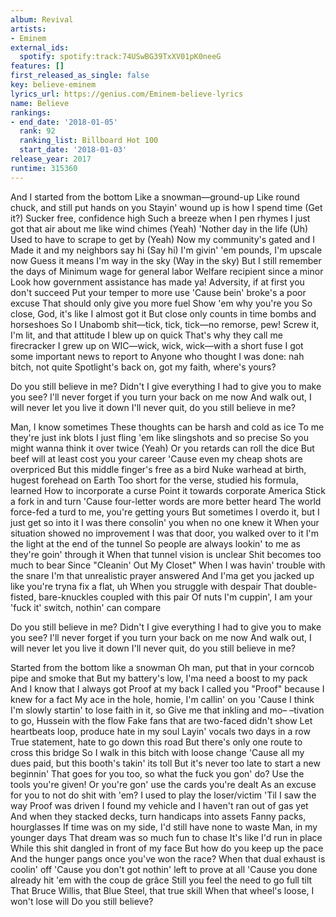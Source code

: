 ```yaml
---
album: Revival
artists:
- Eminem
external_ids:
  spotify: spotify:track:74USwBG39TxXV01pK0neeG
features: []
first_released_as_single: false
key: believe-eminem
lyrics_url: https://genius.com/Eminem-believe-lyrics
name: Believe
rankings:
- end_date: '2018-01-05'
  rank: 92
  ranking_list: Billboard Hot 100
  start_date: '2018-01-03'
release_year: 2017
runtime: 315360
---
```

And I started from the bottom
Like a snowman—ground-up
Like round chuck, and still put hands on you
Stayin' wound up is how I spend time (Get it?)
Sucker free, confidence high
Such a breeze when I pen rhymes
I just got that air about me like wind chimes (Yeah)
'Nother day in the life (Uh)
Used to have to scrape to get by (Yeah)
Now my community's gated and I
Made it and my neighbors say hi (Say hi)
I'm givin' 'em pounds, I'm upscale now
Guess it means I'm way in the sky (Way in the sky)
But I still remember the days of
Minimum wage for general labor
Welfare recipient since a minor
Look how government assistance has made ya!
Adversity, if at first you don't succeed
Put your temper to more use
'Cause bein' broke's a poor excuse
That should only give you more fuel
Show 'em why you're you
So close, God, it's like I almost got it
But close only counts in time bombs and horseshoes
So I Unabomb shit—tick, tick, tick—no remorse, pew!
Screw it, I'm lit, and that attitude I blew up on quick
That's why they call me firecracker
I grew up on WIC—wick, wick, wick—with a short fuse
I got some important news to report to
Anyone who thought I was done: nah bitch, not quite
Spotlight's back on, got my faith, where's yours?


Do you still believe in me?
Didn't I give everything I had to give you to make you see?
I'll never forget if you turn your back on me now
And walk out, I will never let you live it down
I'll never quit, do you still believe in me?


Man, I know sometimes
These thoughts can be harsh and cold as ice
To me they're just ink blots
I just fling 'em like slingshots and so precise
So you might wanna think it over twice (Yeah)
Or you retards can roll the dice
But beef will at least cost you your career
'Cause even my cheap shots are overpriced
But this middle finger's free as a bird
Nuke warhead at birth, hugest forehead on Earth
Too short for the verse, studied his formula, learned
How to incorporate a curse
Point it towards corporate America
Stick a fork in and turn
'Cause four-letter words are more better heard
The world force-fed a turd to me, you're getting yours
But sometimes I overdo it, but I just get so into it
I was there consolin' you when no one knew it
When your situation showed no improvement
I was that door, you walked over to it
I'm the light at the end of the tunnel
So people are always lookin' to me as they're goin' through it
When that tunnel vision is unclear
Shit becomes too much to bear
Since "Cleanin' Out My Closet"
When I was havin' trouble with the snare
I'm that unrealistic prayer answered
And I'ma get you jacked up like you're tryna fix a flat, uh
When you struggle with despair
That double-fisted, bare-knuckles coupled with this pair
Of nuts I'm cuppin', I am your 'fuck it' switch, nothin' can compare


Do you still believe in me?
Didn't I give everything I had to give you to make you see?
I'll never forget if you turn your back on me now
And walk out, I will never let you live it down
I'll never quit, do you still believe in me?


Started from the bottom like a snowman
Oh man, put that in your corncob pipe and smoke that
But my battery's low, I'ma need a boost to my pack
And I know that I always got Proof at my back
I called you "Proof" because I knew for a fact
My ace in the hole, homie, I'm callin' on you
'Cause I think I'm slowly startin' to lose faith in it, so
Give me that inkling and mo–
–tivation to go, Hussein with the flow
Fake fans that are two-faced didn't show
Let heartbeats loop, produce hate in my soul
Layin' vocals two days in a row
True statement, hate to go down this road
But there's only one route to cross this bridge
So I walk in this bitch with loose change
'Cause all my dues paid, but this booth's takin' its toll
But it's never too late to start a new beginnin'
That goes for you too, so what the fuck you gon' do?
Use the tools you're given!
Or you're gon' use the cards you're dealt
As an excuse for you to not do shit with 'em?
I used to play the loser/victim
'Til I saw the way Proof was driven
I found my vehicle and I haven't ran out of gas yet
And when they stacked decks, turn handicaps into assets
Fanny packs, hourglasses
If time was on my side, I'd still have none to waste
Man, in my younger days
That dream was so much fun to chase
It's like I'd run in place
While this shit dangled in front of my face
But how do you keep up the pace
And the hunger pangs once you've won the race?
When that dual exhaust is coolin' off
'Cause you don't got nothin' left to prove at all
'Cause you done already hit 'em with the coup de grâce
Still you feel the need to go full tilt
That Bruce Willis, that Blue Steel, that true skill
When that wheel's loose, I won't lose will
Do you still believe?
